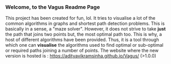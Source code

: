 ### Welcome, to the Vagus Readme Page


This project has been created for fun, lol.
It tries to visualise a lot of the common algorithms in graphs and shortest path detection problems.
This is basically in a sense, a "maze solver". However, it does not strive to take **just** the path that joins two points but, the most optimal path too. This is why, a host of different algorithms have been provided.
Thus, it is a tool through which one can **visualise** the algorithms used to find optimal or sub-optimal or required paths joining a number of points.
The website where the new version is hosted is :
https://adityavikramsinha.github.io/Vagus/ (>1.0.0)
